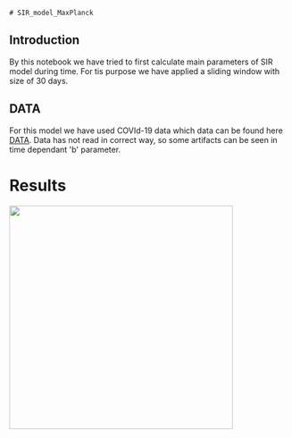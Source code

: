 	# SIR_model_MaxPlanck

## Introduction
By this notebook we have tried to first calculate main parameters of SIR model during time. For tis purpose we have applied a sliding window with size of 30 days.

## DATA
For this model we have used COVId-19 data which data can be found here [DATA](https://github.com/ard-data/2020-rki-archive).
Data has not read in correct way, so some artifacts can be seen in time dependant 'b' parameter.

# Results
<img src="https://github.com/MahdiHedayatMahmoudi/SIR_model/blob/main/images/S.png" width="400">
